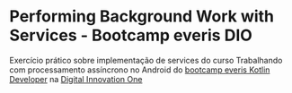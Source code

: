 # Performing Background Work with Services - Bootcamp everis DIO
Exercício prático sobre implementação de services do curso Trabalhando com processamento assíncrono no Android do [bootcamp everis Kotlin Developer](https://digitalinnovation.one/bootcamps/everis-kotlin-developer) na [Digital Innovation One](https://digitalinnovation.one/)

